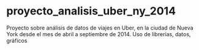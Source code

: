 # proyecto_analisis_uber_ny_2014
Proyecto sobre análisis de datos de viajes en Uber, en la ciudad de Nueva York desde el mes de abril a septiembre de 2014. 
Uso de librerías, datos, gráficos
